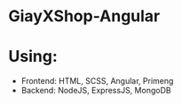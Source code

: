 # GiayXShop-Angular
# Using:
  - Frontend: HTML, SCSS, Angular, Primeng
  - Backend: NodeJS, ExpressJS, MongoDB
